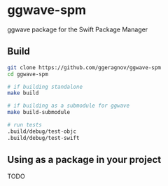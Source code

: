 # ggwave-spm

ggwave package for the Swift Package Manager

## Build

```bash
git clone https://github.com/ggeragnov/ggwave-spm
cd ggwave-spm

# if building standalone
make build

# if building as a submodule for ggwave
make build-submodule

# run tests
.build/debug/test-objc
.build/debug/test-swift
```

## Using as a package in your project

TODO
